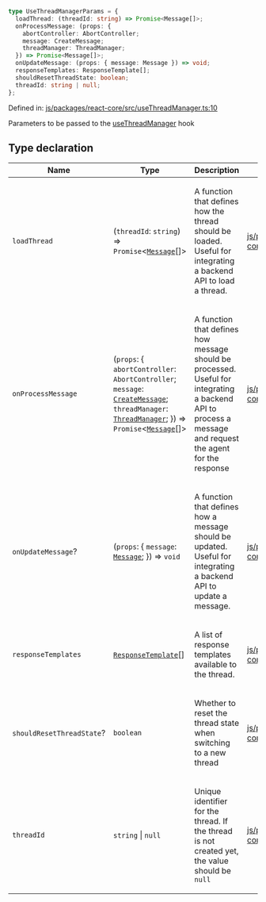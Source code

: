 ```ts
type UseThreadManagerParams = {
  loadThread: (threadId: string) => Promise<Message[]>;
  onProcessMessage: (props: {
    abortController: AbortController;
    message: CreateMessage;
    threadManager: ThreadManager;
  }) => Promise<Message[]>;
  onUpdateMessage: (props: { message: Message }) => void;
  responseTemplates: ResponseTemplate[];
  shouldResetThreadState: boolean;
  threadId: string | null;
};
```

Defined in: [js/packages/react-core/src/useThreadManager.ts:10](https://github.com/thesysdev/crayon/blob/main/js/packages/react-core/src/useThreadManager.ts#L10)

Parameters to be passed to the [useThreadManager](../functions/useThreadManager.md) hook

## Type declaration

<table>
<thead>
<tr>
<th>Name</th>
<th>Type</th>
<th>Description</th>
<th>Defined in</th>
</tr>
</thead>
<tbody>
<tr>
<td>

<a id="loadthread"></a> `loadThread`

</td>
<td>

(`threadId`: `string`) => `Promise`\<[`Message`](Message.md)[]\>

</td>
<td>

A function that defines how the thread should be loaded. Useful for integrating a backend API to load a thread.

</td>
<td>

[js/packages/react-core/src/useThreadManager.ts:16](https://github.com/thesysdev/crayon/blob/main/js/packages/react-core/src/useThreadManager.ts#L16)

</td>
</tr>
<tr>
<td>

<a id="onprocessmessage"></a> `onProcessMessage`

</td>
<td>

(`props`: \{
`abortController`: `AbortController`;
`message`: [`CreateMessage`](CreateMessage.md);
`threadManager`: [`ThreadManager`](ThreadManager.md);
\}) => `Promise`\<[`Message`](Message.md)[]\>

</td>
<td>

A function that defines how message should be processed. Useful for integrating a backend API to process a message and request the agent for the response

</td>
<td>

[js/packages/react-core/src/useThreadManager.ts:18](https://github.com/thesysdev/crayon/blob/main/js/packages/react-core/src/useThreadManager.ts#L18)

</td>
</tr>
<tr>
<td>

<a id="onupdatemessage"></a> `onUpdateMessage`?

</td>
<td>

(`props`: \{
`message`: [`Message`](Message.md);
\}) => `void`

</td>
<td>

A function that defines how a message should be updated. Useful for integrating a backend API to update a message.

</td>
<td>

[js/packages/react-core/src/useThreadManager.ts:24](https://github.com/thesysdev/crayon/blob/main/js/packages/react-core/src/useThreadManager.ts#L24)

</td>
</tr>
<tr>
<td>

<a id="responsetemplates"></a> `responseTemplates`

</td>
<td>

[`ResponseTemplate`](../interfaces/ResponseTemplate.md)[]

</td>
<td>

A list of response templates available to the thread.

</td>
<td>

[js/packages/react-core/src/useThreadManager.ts:26](https://github.com/thesysdev/crayon/blob/main/js/packages/react-core/src/useThreadManager.ts#L26)

</td>
</tr>
<tr>
<td>

<a id="shouldresetthreadstate"></a> `shouldResetThreadState`?

</td>
<td>

`boolean`

</td>
<td>

Whether to reset the thread state when switching to a new thread

</td>
<td>

[js/packages/react-core/src/useThreadManager.ts:14](https://github.com/thesysdev/crayon/blob/main/js/packages/react-core/src/useThreadManager.ts#L14)

</td>
</tr>
<tr>
<td>

<a id="threadid-1"></a> `threadId`

</td>
<td>

`string` \| `null`

</td>
<td>

Unique identifier for the thread. If the thread is not created yet, the value should be `null`

</td>
<td>

[js/packages/react-core/src/useThreadManager.ts:12](https://github.com/thesysdev/crayon/blob/main/js/packages/react-core/src/useThreadManager.ts#L12)

</td>
</tr>
</tbody>
</table>
